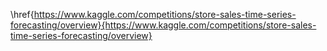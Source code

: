 \href{https://www.kaggle.com/competitions/store-sales-time-series-forecasting/overview}{https://www.kaggle.com/competitions/store-sales-time-series-forecasting/overview}
